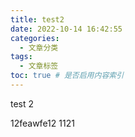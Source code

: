```yaml
---
title: test2
date: 2022-10-14 16:42:55
categories:
  - 文章分类
tags:
  - 文章标签
toc: true # 是否启用内容索引
---
```


test 2

12feawfe12  1121
